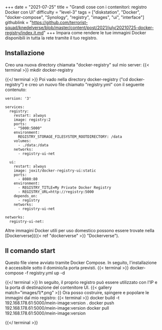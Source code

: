 +++
date = "2021-07-25"
title = "Grandi cose con i contenitori: registro Docker con UI"
difficulty = "level-3"
tags = ["diskstation", "Docker", "docker-compose", "Synology", "registry", "images", "ui", "interface"]
githublink = "https://github.com/terrorist-squad/knedelverse/blob/master/content/post/2021/july/20210725-docker-registry/index.it.md"
+++
Impara come rendere le tue immagini Docker disponibili in tutta la rete tramite il tuo registro.
## Installazione
Creo una nuova directory chiamata "docker-registry" sul mio server:
{{< terminal >}}
mkdir docker-registry

{{</ terminal >}}
Poi vado nella directory docker-registry ("cd docker-registry") e creo un nuovo file chiamato "registry.yml" con il seguente contenuto:
```
version: '3'

services:
  registry:
    restart: always
    image: registry:2
    ports:
    - "5000:5000"
    environment:
      REGISTRY_STORAGE_FILESYSTEM_ROOTDIRECTORY: /data
    volumes:
      - ./data:/data
    networks:
      - registry-ui-net

  ui:
    restart: always
    image: joxit/docker-registry-ui:static
    ports:
      - 8080:80
    environment:
      - REGISTRY_TITLE=My Private Docker Registry
      - REGISTRY_URL=http://registry:5000
    depends_on:
      - registry
    networks:
      - registry-ui-net

networks:
  registry-ui-net:

```
Altre immagini Docker utili per uso domestico possono essere trovate nella [Dockerverse]({{< ref "dockerverse" >}} "Dockerverse").
## Il comando start
Questo file viene avviato tramite Docker Compose. In seguito, l'installazione è accessibile sotto il dominio/la porta previsti.
{{< terminal >}}
docker-compose -f registry.yml up -d

{{</ terminal >}}
In seguito, il proprio registro può essere utilizzato con l'IP e la porta di destinazione del contenitore UI.
{{< gallery match="images/1/*.png" >}}
Ora posso costruire, spingere e popolare le immagini dal mio registro:
{{< terminal >}}
docker build -t 192.168.178.61:5000/mein-image:version .
docker push 192.168.178.61:5000/mein-image:version
docker pull 192.168.178.61:5000/mein-image:version

{{</ terminal >}}
